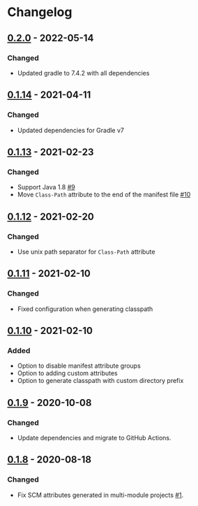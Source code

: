 # Changelog

## [0.2.0] - 2022-05-14
### Changed
- Updated gradle to 7.4.2 with all dependencies

## [0.1.14] - 2021-04-11
### Changed
- Updated dependencies for Gradle v7

## [0.1.13] - 2021-02-23
### Changed
- Support Java 1.8 [#9](https://github.com/coditory/gradle-manifest-plugin/issues/9)
- Move `Class-Path` attribute to the end of the manifest file [#10](https://github.com/coditory/gradle-manifest-plugin/issues/10)

## [0.1.12] - 2021-02-20
### Changed
- Use unix path separator for `Class-Path` attribute

## [0.1.11] - 2021-02-10
### Changed
- Fixed configuration when generating classpath

## [0.1.10] - 2021-02-10
### Added
- Option to disable manifest attribute groups
- Option to adding custom attributes
- Option to generate classpath with custom directory prefix

## [0.1.9] - 2020-10-08
### Changed
- Update dependencies and migrate to GitHub Actions.

## [0.1.8] - 2020-08-18
### Changed
- Fix SCM attributes generated in multi-module projects [#1](https://github.com/coditory/gradle-manifest-plugin/issues/1).

[Unreleased]: https://github.com/coditory/gradle-manifest-plugin/compare/v0.2.0...HEAD
[0.2.0]: https://github.com/coditory/gradle-manifest-plugin/compare/v0.1.13...v0.2.0
[0.1.14]: https://github.com/coditory/gradle-manifest-plugin/compare/v0.1.13...v0.1.14
[0.1.13]: https://github.com/coditory/gradle-manifest-plugin/compare/v0.1.12...v0.1.13
[0.1.12]: https://github.com/coditory/gradle-manifest-plugin/compare/v0.1.11...v0.1.12
[0.1.11]: https://github.com/coditory/gradle-manifest-plugin/compare/v0.1.10...v0.1.11
[0.1.10]: https://github.com/coditory/gradle-manifest-plugin/compare/v0.1.9...v0.1.10
[0.1.9]: https://github.com/coditory/gradle-manifest-plugin/compare/v0.1.8...v0.1.9
[0.1.8]: https://github.com/coditory/gradle-manifest-plugin/compare/v0.1.7...v0.1.8
